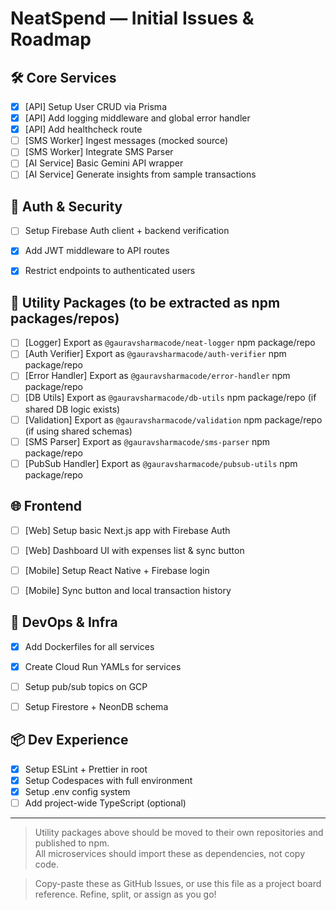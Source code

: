 # NeatSpend — Initial Issues & Roadmap

## 🛠 Core Services

- [x] [API] Setup User CRUD via Prisma
- [x] [API] Add logging middleware and global error handler
- [x] [API] Add healthcheck route
- [ ] [SMS Worker] Ingest messages (mocked source)
- [ ] [SMS Worker] Integrate SMS Parser
- [ ] [AI Service] Basic Gemini API wrapper
- [ ] [AI Service] Generate insights from sample transactions

## 🔐 Auth & Security

- [ ] Setup Firebase Auth client + backend verification
- [x] Add JWT middleware to API routes
- [x] Restrict endpoints to authenticated users


## 🧰 Utility Packages (to be extracted as npm packages/repos)

- [ ] [Logger] Export as `@gauravsharmacode/neat-logger` npm package/repo
- [ ] [Auth Verifier] Export as `@gauravsharmacode/auth-verifier` npm package/repo
- [ ] [Error Handler] Export as `@gauravsharmacode/error-handler` npm package/repo
- [ ] [DB Utils] Export as `@gauravsharmacode/db-utils` npm package/repo (if shared DB logic exists)
- [ ] [Validation] Export as `@gauravsharmacode/validation` npm package/repo (if using shared schemas)
- [ ] [SMS Parser] Export as `@gauravsharmacode/sms-parser` npm package/repo
- [ ] [PubSub Handler] Export as `@gauravsharmacode/pubsub-utils` npm package/repo

## 🌐 Frontend

- [ ] [Web] Setup basic Next.js app with Firebase Auth
- [ ] [Web] Dashboard UI with expenses list & sync button
- [ ] [Mobile] Setup React Native + Firebase login
- [ ] [Mobile] Sync button and local transaction history


## 🚀 DevOps & Infra

- [x] Add Dockerfiles for all services
- [x] Create Cloud Run YAMLs for services
- [ ] Setup pub/sub topics on GCP
- [ ] Setup Firestore + NeonDB schema


## 📦 Dev Experience

- [x] Setup ESLint + Prettier in root
- [x] Setup Codespaces with full environment
- [x] Setup .env config system
- [ ] Add project-wide TypeScript (optional)

---

> Utility packages above should be moved to their own repositories and published to npm.  
> All microservices should import these as dependencies, not copy code.

> Copy-paste these as GitHub Issues, or use this file as a project board reference. Refine, split, or assign as you go!

